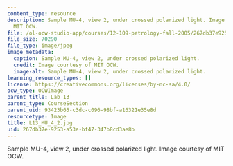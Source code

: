 ```yaml
---
content_type: resource
description: Sample MU-4, view 2, under crossed polarized light. Image courtesy of
  MIT OCW.
file: /ol-ocw-studio-app/courses/12-109-petrology-fall-2005/267db37e9253a53ebf47347b8cd3ae8b_L13_MU_4_2.jpg
file_size: 70290
file_type: image/jpeg
image_metadata:
  caption: Sample MU-4, view 2, under crossed polarized light.
  credit: Image courtesy of MIT OCW.
  image-alt: Sample MU-4, view 2, under crossed polarized light.
learning_resource_types: []
license: https://creativecommons.org/licenses/by-nc-sa/4.0/
ocw_type: OCWImage
parent_title: Lab 13
parent_type: CourseSection
parent_uid: 93423b65-c3dc-c096-98bf-a16321e35e8d
resourcetype: Image
title: L13_MU_4_2.jpg
uid: 267db37e-9253-a53e-bf47-347b8cd3ae8b
---
```

Sample MU-4, view 2, under crossed polarized light. Image courtesy of MIT OCW.